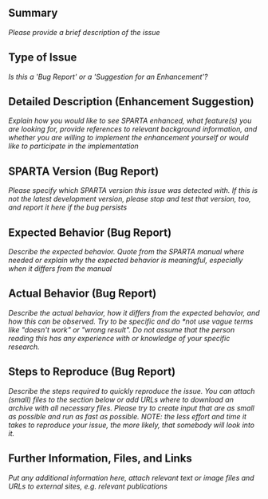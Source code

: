 ## Summary

_Please provide a brief description of the issue_

## Type of Issue

_Is this a 'Bug Report' or a 'Suggestion for an Enhancement'?_

## Detailed Description (Enhancement Suggestion)

_Explain how you would like to see SPARTA enhanced, what feature(s) you are looking for, provide references to relevant background information, and whether you are willing to implement the enhancement yourself or would like to participate in the implementation_

## SPARTA Version (Bug Report)

_Please specify which SPARTA version this issue was detected with. If this is not the latest development version, please stop and test that version, too, and report it here if the bug persists_

## Expected Behavior (Bug Report)

_Describe the expected behavior. Quote from the SPARTA manual where needed or explain why the expected behavior is meaningful, especially when it differs from the manual_

## Actual Behavior (Bug Report)

_Describe the actual behavior, how it differs from the expected behavior, and how this can be observed. Try to be specific and do **not* use vague terms like "doesn't work" or "wrong result". Do not assume that the person reading this has any experience with or knowledge of your specific research._

## Steps to Reproduce (Bug Report)

_Describe the steps required to quickly reproduce the issue. You can attach (small) files to the section below or add URLs where to download an archive with all necessary files. Please try to create input that are as small as possible and run as fast as possible. NOTE: the less effort and time it takes to reproduce your issue, the more likely, that somebody will look into it._

## Further Information, Files, and Links

_Put any additional information here, attach relevant text or image files and URLs to external sites, e.g. relevant publications_
